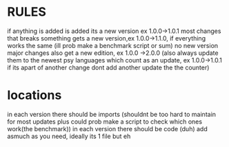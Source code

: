 # RULES
if anything is added is added its a new version ex 1.0.0->1.0.1
most changes that breaks something gets a new version,ex 1.0.0->1.1.0, if everything works the same (ill prob make a benchmark script or sum) no new version
major changes also get a new edition, ex 1.0.0 ->2.0.0
(also always update them to the newest psy languages which count as an update, ex 1.0.0->1.0.1 if its apart of another change dont add another update the the counter)
# locations
in each version there should be imports (shouldnt be too hard to maintain for most updates plus could prob make a script to check which ones work(the benchmark))
in each version there should be code (duh) add asmuch as you need, ideally its 1 file but eh
